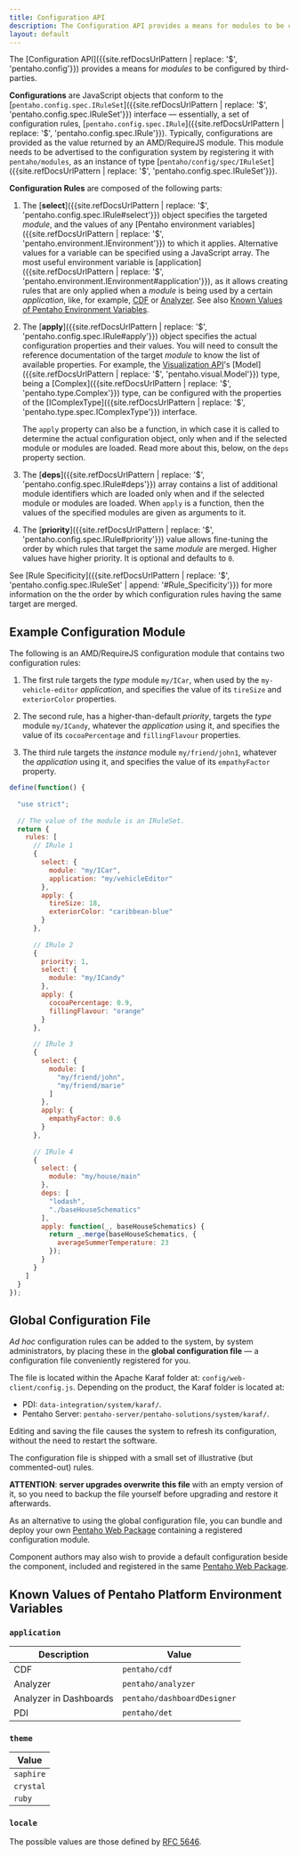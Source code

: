 ```yaml
---
title: Configuration API
description: The Configuration API provides a means for modules to be configured by third-parties.
layout: default
---
```


The 
[Configuration API]({{site.refDocsUrlPattern | replace: '$', 'pentaho.config'}}) 
provides a means for _modules_ to be configured by third-parties.

**Configurations** are JavaScript objects that conform to the 
[`pentaho.config.spec.IRuleSet`]({{site.refDocsUrlPattern | replace: '$', 'pentaho.config.spec.IRuleSet'}}) interface
— essentially, a set of configuration rules,
[`pentaho.config.spec.IRule`]({{site.refDocsUrlPattern | replace: '$', 'pentaho.config.spec.IRule'}}).
Typically, 
configurations are provided as the value returned by an AMD/RequireJS module.
This module needs to be advertised to the configuration system by registering it with `pentaho/modules`,
as an instance of type 
[`pentaho/config/spec/IRuleSet`]({{site.refDocsUrlPattern | replace: '$', 'pentaho.config.spec.IRuleSet'}}).

**Configuration Rules** are composed of the following parts:

1. The [**select**]({{site.refDocsUrlPattern | replace: '$', 'pentaho.config.spec.IRule#select'}}) object
   specifies the targeted _module_, and the values of any 
   [Pentaho environment variables]({{site.refDocsUrlPattern | replace: '$', 'pentaho.environment.IEnvironment'}})
   to which it applies. Alternative values for a variable can be specified using a JavaScript array. 
   The most useful environment variable is 
   [application]({{site.refDocsUrlPattern | replace: '$', 'pentaho.environment.IEnvironment#application'}}),
   as it allows creating rules that are only applied when a _module_ is being used by 
   a certain _application_, like, for example, 
   [CDF](https://community.hitachivantara.com/docs/DOC-1009859-cdf-dashboard-framework) or 
   [Analyzer](https://www.hitachivantara.com/en-us/products/big-data-integration-analytics/pentaho-business-analytics.html).
   See also [Known Values of Pentaho Environment Variables](#known-values-of-pentaho-platform-environment-variables).
   
2. The [**apply**]({{site.refDocsUrlPattern | replace: '$', 'pentaho.config.spec.IRule#apply'}}) object
   specifies the actual configuration properties and their values.
   You will need to consult the reference documentation of the target _module_ to know 
   the list of available properties.
   For example, the [Visualization API](visual)'s 
   [Model]({{site.refDocsUrlPattern | replace: '$', 'pentaho.visual.Model'}}) type,
   being a [Complex]({{site.refDocsUrlPattern | replace: '$', 'pentaho.type.Complex'}}) type,
   can be configured with the properties of the 
   [IComplexType]({{site.refDocsUrlPattern | replace: '$', 'pentaho.type.spec.IComplexType'}}) interface.
   
   The `apply` property can also be a function, 
   in which case it is called to determine the actual configuration object, 
   only when and if the selected module or modules are loaded.
   Read more about this, below, on the `deps` property section.  
   
3. The [**deps**]({{site.refDocsUrlPattern | replace: '$', 'pentaho.config.spec.IRule#deps'}}) array 
   contains a list of additional module identifiers which are loaded 
   only when and if the selected module or modules are loaded.
   When `apply` is a function, then the values of the specified modules are given as arguments to it.
   
4. The [**priority**]({{site.refDocsUrlPattern | replace: '$', 'pentaho.config.spec.IRule#priority'}}) value
   allows fine-tuning the order by which rules that target the same _module_ are merged.
   Higher values have higher priority. It is optional and defaults to `0`. 

See 
[Rule Specificity]({{site.refDocsUrlPattern | replace: '$', 'pentaho.config.spec.IRuleSet' | append: '#Rule_Specificity'}}) 
for more information on the the order by which configuration rules having the same target are merged.


## Example Configuration Module

The following is an AMD/RequireJS configuration module that contains two configuration rules:

1. The first rule targets the _type_ module `my/ICar`,
when used by the `my-vehicle-editor` _application_,
and specifies the value of its `tireSize` and `exteriorColor` properties.

2. The second rule, has a higher-than-default _priority_, targets the _type_ module `my/ICandy`,
whatever the _application_ using it,
and specifies the value of its `cocoaPercentage` and `fillingFlavour` properties.

3. The third rule targets the _instance_ module `my/friend/john1`,
whatever the _application_ using it,
and specifies the value of its `empathyFactor` property.

```js
define(function() {
  
  "use strict";
  
  // The value of the module is an IRuleSet.
  return {
    rules: [
      // IRule 1
      {
        select: {
          module: "my/ICar",
          application: "my/vehicleEditor"
        },
        apply: {
          tireSize: 18,
          exteriorColor: "caribbean-blue"
        }
      },
    
      // IRule 2
      {
        priority: 1,
        select: {
          module: "my/ICandy"
        },
        apply: {
          cocoaPercentage: 0.9,
          fillingFlavour: "orange"
        }
      },
      
      // IRule 3
      {
        select: {
          module: [
            "my/friend/john", 
            "my/friend/marie"
          ]
        },
        apply: {
          empathyFactor: 0.6
        }
      },
      
      // IRule 4
      {
        select: {
          module: "my/house/main"
        },
        deps: [
          "lodash", 
          "./baseHouseSchematics"
        ],
        apply: function(_, baseHouseSchematics) {
          return _.merge(baseHouseSchematics, {
            averageSummerTemperature: 23
          });
        }
      }
    ]
  }
});
```

## Global Configuration File

_Ad hoc_ configuration rules can be added to the system, by system administrators, 
by placing these in the **global configuration file** — 
a configuration file conveniently registered for you.

The file is located within the Apache Karaf folder at: `config/web-client/config.js`.
Depending on the product, the Karaf folder is located at: 
- PDI: `data-integration/system/karaf/`.
- Pentaho Server: `pentaho-server/pentaho-solutions/system/karaf/`.

Editing and saving the file causes the system to refresh its configuration,
without the need to restart the software.

The configuration file is shipped with a small set of illustrative (but commented-out) rules.

**ATTENTION**: **server upgrades overwrite this file** with an empty version of it, 
so you need to backup the file yourself before upgrading and restore it afterwards.

As an alternative to using the global configuration file, 
you can bundle and deploy your own [Pentaho Web Package](web-package) 
containing a registered configuration module.

Component authors may also wish to provide a default configuration beside the component,
included and registered in the same [Pentaho Web Package](web-package). 


## Known Values of Pentaho Platform Environment Variables
### `application`

| Description             | Value                |
|-------------------------|----------------------|
| CDF                     | `pentaho/cdf`        |
| Analyzer                | `pentaho/analyzer`   |
| Analyzer in Dashboards  | `pentaho/dashboardDesigner` |
| PDI                     | `pentaho/det`        |

### `theme`

| Value       |
|-------------|
|`saphire`    |
|`crystal`    |
|`ruby`       |

### `locale`

The possible values are those defined by [RFC 5646](https://tools.ietf.org/html/rfc5646).

